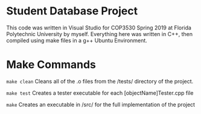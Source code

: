 # Student Database Project
This code was written in Visual Studio for COP3530 Spring 2019 at Florida Polytechnic University by myself.
Everything here was written in C++, then compiled using make files in a g++ Ubuntu Environment.

# Make Commands
` make clean ` Cleans all of the .o files from the /tests/ directory of the project.

` make test ` Creates a tester executable for each [objectName]Tester.cpp file

` make ` Creates an executable in /src/ for the full implementation of the project
